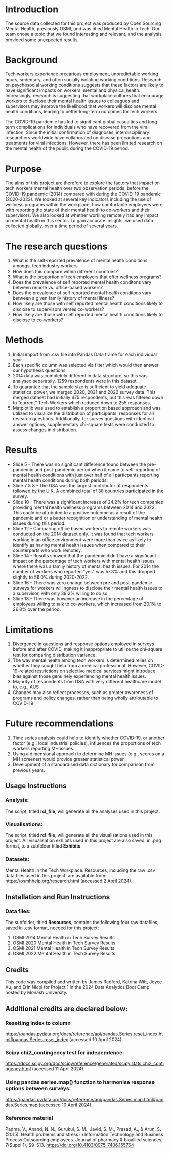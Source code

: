 # Introduction
The source data collected for this project was produced by Open Sourcing Mental Health, previously OSMI, and was titled Mental Health in Tech. Our team chose a topic that we found interesting and relevant, and the analysis provided some unexpected results.

# Background 
Tech workers experience precarious employment, unpredictable working hours, sedentary, and often socially isolating working conditions. Research on psychosocial working conditions suggests that these factors are likely to have significant impacts on workers' mental and physical health. Increasingly, research is suggesting that workplace cultures that encourage workers to disclose their mental health issues to colleagues and supervisors may improve the likelihood that workers will disclose mental health conditions, leading to better long-term outcomes for tech workers. 

The COVID-19 pandemic has led to significant global casualties and long-term complications for individuals who have recovered from the viral infection. Since the initial confirmation of diagnoses, interdisciplinary researchers worldwide have collaborated on disease precautions and treatments for viral infections. However, there has been limited research on the mental health of the public during the COVID-19 period.

# Purpose
The aims of this project are therefore to explore the factors that impact on tech workers mental health over two observation periods, before the COVID-19 pandemic (2014) compared with during the COVID-19 pandemic (2020-2022). We looked at several key indicators including the use of wellness programs within the workplace, how comfortable employees were with reporting the state of their mental health to co-workers and their supervisors. We also looked at whether working remotely had any impact on mental health in this sector. To gain accurate insights, we used data collected globally, over a time period of several years.

# The research questions
1. What is the self-reported prevalence of mental health conditions amongst tech industry workers.
2. How does this compare within different countries?
3. What is the proportion of tech employers that offer wellness programs?
4. Does the prevalence of self reported mental health conditons vary between remote vs. office-based workers?
5. Does the prevalence of self reported mental health conditons vary between a given family history of mental illness?
6. How likely are those with self reported mental health conditions likely to disclose to supervisors verses co-workers?
7. How likely are those with self reported mental health conditions likely to disclose to co-workers?

# Methods
1. Initial import from .csv file into Pandas Data frame for each individual year.
2. Each specific column was selected via filter which would then answer our hypothesis questions. 
3. 2014 data was completely different in data structure, so this was analysed separately. 1259 respondents were in this dataset.
4. To guarantee that the sample size is sufficient to yield adequate statistical power, we merged 2020, 2021 and 2022 survey data. This merged dataset had initially 475 respondents, but this was filtered down to “current” Tech Workers which reduced down to 255 responses.
5. Matplotlib was used to establish a proportion based approach and was utilized to visualize the distribution of participants' responses for all research questions. Additionally, for survey questions with identical answer options, supplementary chi-square tests were conducted to assess changes in distribution.

# Results
- Slide 5 - There was no significant difference found between the pre-pandemic and post-pandemic period when it came to self-reporting of mental health conditions with just over half of all particpants reporting mental health conditions during both periods.
- Slide 7 & 8 - The USA was the largest contributor of respondents followed by the U.K. A combined total of 38 countries participated in the survey. 
- Slide 10 - There was a significant increase of 24.2% for tech companies providing mental health wellness programs between 2014 and 2022. This could be attributed to a positive outcome as a result of the pandemic and or a better recognition or understanding of mental health issues during this period.
- Slide 12 -  Comparing office based workers to remote workers was conducted on the 2014 dataset only. It was found that tech workers working in an office environment were more than twice as likely to identify as having mental health issues when compared to their counterparts who work remotely. 
- Slide 14 - Results showed that the pandemic didn’t have a significant impact on the percentage of tech workers with mental health issues where there was a family history of mental health issues. For 2014 the number of workers who reported "yes" was 57.3% and this dropped slightly to 56.0% during 2020-2022.
- Slide 16 -  There was zero change between pre and post-pandemic surveys for workers willingness to disclose their mental health issues to a supervisor, with only 39.2% willing to do so. 
- Slide 18 - There was however an increase in the percentage of employees willing to talk to co-workers, which increased from 20.1% to 36.8% over the period.

# Limitations
1. Divergence in questions and response options employed in surveys before and after COVID, making it inappropriate to utilize the chi-square test for comparing distribution variance.
2. The way mental health among tech workers is determined relies on whether they sought help from a medical professional. However, COVID-19-related restrictions on selective medical services might introduce bias against those genuinely experiencing mental health issues.
3. Majority of respondents from USA with very different healthcare model to, e.g., AUS
4. Changes may also reflect processes, such as greater awareness of programs and policy changes, rather than being wholly attributable to COVID-19

# Future recommendations
1. Time series analysis could help to identify whether COVID-19, or another factor (e.g., local industrial policies), influences the proportions of tech workers reporting MH issues.
2. Using a dimensional approach to determine MH issues (e.g., scores on a MH screener) would provide greater statistical power.
3. Development of a standardised data dictionary for comparison from previous years.  



## Usage Instructions
### Analysis:
The script, titled **rcl_file**, will generate all the analyses used in this project.

### Visualisations:
The script, titled **rcl_file**, will generate all the visualisations used in this project. All visualisation exhibits used in this project are also saved, in .png format, to a subfolder titled **Exhibits**.

### Datasets:
Mental Health in the Tech Workplace. Resources, including the raw .csv data files used in this project, are available from: https://osmhhelp.org/research.html (accessed 2 April 2024).

## Installation and Run Instructions
### Data files:
The subfolder, titled **Resources**, contains the following four raw datafiles, saved in .csv format, needed for this project:
1. OSMI 2014 Mental Health in Tech Survey Results
2. OSMI 2020 Mental Health in Tech Survey Results
3. OSMI 2021 Mental Health in Tech Survey Results
4. OSMI 2022 Mental Health in Tech Survey Results

## Credits
This code was compiled and written by James Radford, Katrina Witt, Joyce Xu, and Erin Nicol for Project 1 in the 2024 Data Analytics Boot Camp hosted by Monash University. 

## Additional credits are declared below:

### Resetting index to column
https://pandas.pydata.org/docs/reference/api/pandas.Series.reset_index.html#pandas.Series.reset_index (accessed 10 April 2024).

### Scipy chi2_contingency test for independence:
https://docs.scipy.org/doc/scipy/reference/generated/scipy.stats.chi2_contingency.html (accessed 11 April 2024).

### Using pandas series.map() function to harmonise response options between surveys:
https://pandas.pydata.org/docs/reference/api/pandas.Series.map.html#pandas.Series.map (accessed 10 April 2024).

### Reference material
Padma, V., Anand, N. N., Gurukul, S. M., Javid, S. M., Prasad, A., & Arun, S. (2015). Health problems and stress in Information Technology and Business Process Outsourcing employees. Journal of pharmacy & bioallied sciences, 7(Suppl 1), S9–S13. https://doi.org/10.4103/0975-7406.155764



